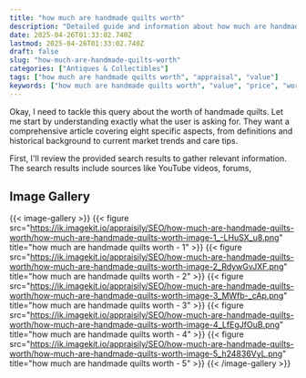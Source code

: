 ```yaml
---
title: "how much are handmade quilts worth"
description: "Detailed guide and information about how much are handmade quilts worth"
date: 2025-04-26T01:33:02.740Z
lastmod: 2025-04-26T01:33:02.740Z
draft: false
slug: "how-much-are-handmade-quilts-worth"
categories: ["Antiques & Collectibles"]
tags: ["how much are handmade quilts worth", "appraisal", "value"]
keywords: ["how much are handmade quilts worth", "value", "price", "worth", "appraisal"]
---
```


<think>
Okay, I need to tackle this query about the worth of handmade quilts. Let me start by understanding exactly what the user is asking for. They want a comprehensive article covering eight specific aspects, from definitions and historical background to current market trends and care tips. 

First, I'll review the provided search results to gather relevant information. The search results include sources like YouTube videos, forums,


## Image Gallery

{{< image-gallery >}}
  {{< figure src="https://ik.imagekit.io/appraisily/SEO/how-much-are-handmade-quilts-worth/how-much-are-handmade-quilts-worth-image-1_-LHuSX_u8.png" title="how much are handmade quilts worth - 1" >}}
  {{< figure src="https://ik.imagekit.io/appraisily/SEO/how-much-are-handmade-quilts-worth/how-much-are-handmade-quilts-worth-image-2_RdywGvJXF.png" title="how much are handmade quilts worth - 2" >}}
  {{< figure src="https://ik.imagekit.io/appraisily/SEO/how-much-are-handmade-quilts-worth/how-much-are-handmade-quilts-worth-image-3_MWfb-_cAp.png" title="how much are handmade quilts worth - 3" >}}
  {{< figure src="https://ik.imagekit.io/appraisily/SEO/how-much-are-handmade-quilts-worth/how-much-are-handmade-quilts-worth-image-4_LfEgJfOuB.png" title="how much are handmade quilts worth - 4" >}}
  {{< figure src="https://ik.imagekit.io/appraisily/SEO/how-much-are-handmade-quilts-worth/how-much-are-handmade-quilts-worth-image-5_h24836VyL.png" title="how much are handmade quilts worth - 5" >}}
{{< /image-gallery >}}

